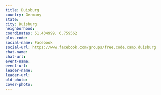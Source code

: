 ```yaml
---
title: Duisburg
country: Germany
state: 
city: Duisburg
neighborhood: 
coordinates: 51.434999, 6.759562
plus-code:
social-name: Facebook
social-url: https://www.facebook.com/groups/free.code.camp.duisburg
chat-name:
chat-url:
event-name:
event-url:
leader-name:
leader-url:
old-photo: 
cover-photo:
---
```

